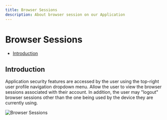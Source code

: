 ```yaml
---
title: Browser Sessions
description: About browser session on our Application
---
```


# Browser Sessions

- [Introduction](#introduction)

<a name="introduction"></a>
## Introduction

Application security features are accessed by the user using the top-right user profile navigation dropdown menu. Allow the user to view the browser sessions associated with their account. In addition, the user may "logout" browser sessions other than the one being used by the device they are currently using.

![Browser Sessions](https://raw.githubusercontent.com/zaimea/zaimea-docs/main/preview/browser-sessions.jpg)

